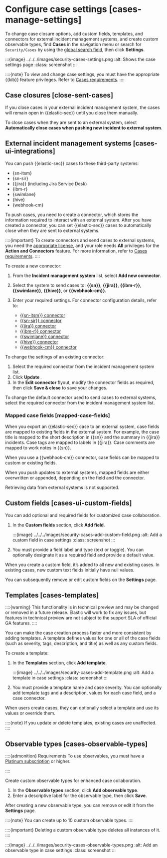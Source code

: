 # Configure case settings [cases-manage-settings]

To change case closure options, add custom fields, templates, and connectors for external incident management systems, and create custom observable types, find **Cases** in the navigation menu or search for `Security/Cases` by using the [global search field](../../../explore-analyze/find-and-organize/find-apps-and-objects.md), then click **Settings**.

:::{image} ../../../images/security-cases-settings.png
:alt: Shows the case settings page
:class: screenshot
:::

::::{note}
To view and change case settings, you must have the appropriate {{kib}} feature privileges. Refer to [Cases requirements](../../../solutions/security/investigate/cases-requirements.md).
::::



## Case closures [close-sent-cases]

If you close cases in your external incident management system, the cases will remain open in {{elastic-sec}} until you close them manually.

To close cases when they are sent to an external system, select **Automatically close cases when pushing new incident to external system**.


## External incident management systems [cases-ui-integrations]

You can push {{elastic-sec}} cases to these third-party systems:

* {sn-itsm}
* {sn-sir}
* {{jira}} (including Jira Service Desk)
* {ibm-r}
* {swimlane}
* {hive}
* {webhook-cm}

To push cases, you need to create a connector, which stores the information required to interact with an external system. After you have created a connector, you can set {{elastic-sec}} cases to automatically close when they are sent to external systems.

::::{important}
To create connectors and send cases to external systems, you need the [appropriate license](https://www.elastic.co/subscriptions), and your role needs **All** privileges for the **Action and Connectors** feature. For more information, refer to [Cases requirements](../../../solutions/security/investigate/cases-requirements.md).
::::


To create a new connector:

1. From the **Incident management system** list, select **Add new connector**.
2. Select the system to send cases to: **{{sn}}**, **{{jira}}**, **{{ibm-r}}**, **{{swimlane}}**, **{{hive}}**, or **{{webhook-cm}}**.
3. Enter your required settings. For connector configuration details, refer to:

    * [{{sn-itsm}} connector](https://www.elastic.co/guide/en/kibana/current/servicenow-action-type.html)
    * [{{sn-sir}} connector](https://www.elastic.co/guide/en/kibana/current/servicenow-sir-action-type.html)
    * [{{jira}} connector](https://www.elastic.co/guide/en/kibana/current/jira-action-type.html)
    * [{{ibm-r}} connector](https://www.elastic.co/guide/en/kibana/current/resilient-action-type.html)
    * [{{swimlane}} connector](https://www.elastic.co/guide/en/kibana/current/swimlane-action-type.html)
    * [{{hive}} connector](https://www.elastic.co/guide/en/kibana/current/thehive-action-type.html)
    * [{{webhook-cm}} connector](https://www.elastic.co/guide/en/kibana/current/cases-webhook-action-type.html)


To change the settings of an existing connector:

1. Select the required connector from the incident management system list.
2. Click **Update <connector name>**.
3. In the **Edit connector** flyout, modify the connector fields as required, then click **Save & close** to save your changes.

To change the default connector used to send cases to external systems, select the required connector from the incident management system list.


### Mapped case fields [mapped-case-fields]

When you export an {{elastic-sec}} case to an external system, case fields are mapped to existing fields in the external system. For example, the case title is mapped to the short description in {{sn}} and the summary in {{jira}} incidents. Case tags are mapped to labels in {{jira}}. Case comments are mapped to work notes in {{sn}}.

When you use a {{webhook-cm}} connector, case fields can be mapped to custom or existing fields.

When you push updates to external systems, mapped fields are either overwritten or appended, depending on the field and the connector.

Retrieving data from external systems is not supported.


## Custom fields [cases-ui-custom-fields]

You can add optional and required fields for customized case collaboration.

1. In the **Custom fields** section, click **Add field**.

    :::{image} ../../../images/security-cases-add-custom-field.png
    :alt: Add a custom field in case settings
    :class: screenshot
    :::

2. You must provide a field label and type (text or toggle). You can optionally designate it as a required field and provide a default value.

When you create a custom field, it’s added to all new and existing cases. In existing cases, new custom text fields initially have null values.

You can subsequently remove or edit custom fields on the **Settings** page.


## Templates [cases-templates]

::::{warning}
This functionality is in technical preview and may be changed or removed in a future release. Elastic will work to fix any issues, but features in technical preview are not subject to the support SLA of official GA features.
::::


You can make the case creation process faster and more consistent by adding templates. A template defines values for one or all of the case fields (such as severity, tags, description, and title) as well as any custom fields.

To create a template:

1. In the **Templates** section, click **Add template**.

    :::{image} ../../../images/security-cases-add-template.png
    :alt: Add a template in case settings
    :class: screenshot
    :::

2. You must provide a template name and case severity. You can optionally add template tags and a description, values for each case field, and a case connector.

When users create cases, they can optionally select a template and use its values or override them.

::::{note}
If you update or delete templates, existing cases are unaffected.
::::



## Observable types [cases-observable-types]

::::{admonition} Requirements
To use observables, you must have a [Platinum subscription](https://www.elastic.co/pricing) or higher.

::::


Create custom observable types for enhanced case collaboration.

1. In the **Observable types** section, click **Add observable type**.
2. Enter a descriptive label for the observable type, then click **Save**.

After creating a new observable type, you can remove or edit it from the **Settings** page.

::::{note}
You can create up to 10 custom observable types.
::::


::::{important}
Deleting a custom observable type deletes all instances of it.
::::


:::{image} ../../../images/security-cases-observable-types.png
:alt: Add an observable type in case settings
:class: screenshot
:::
